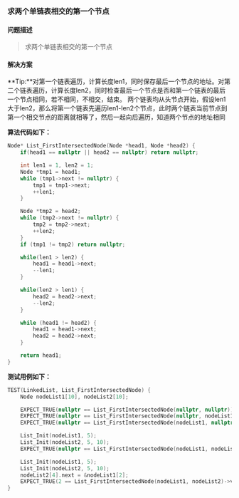 ### 求两个单链表相交的第一个节点
#### 问题描述
> 求两个单链表相交的第一个节点

#### 解决方案
**Tip:**对第一个链表遍历，计算长度len1，同时保存最后一个节点的地址。对第二个链表遍历，计算长度len2，同时检查最后一个节点是否和第一个链表的最后一个节点相同，若不相同，不相交，结束。
两个链表均从头节点开始，假设len1大于len2，那么将第一个链表先遍历len1-len2个节点，此时两个链表当前节点到第一个相交节点的距离就相等了，然后一起向后遍历，知道两个节点的地址相同

**算法代码如下：**
```cpp
Node* List_FirstIntersectedNode(Node *head1, Node *head2) {
    if(head1 == nullptr || head2 == nullptr) return nullptr;

    int len1 = 1, len2 = 1;
    Node *tmp1 = head1;
    while (tmp1->next != nullptr) {
        tmp1 = tmp1->next;
        ++len1;
    }

    Node *tmp2 = head2;
    while (tmp2->next != nullptr) {
        tmp2 = tmp2->next;
        ++len2;
    }
    if (tmp1 != tmp2) return nullptr;

    while(len1 > len2) {
        head1 = head1->next;
        --len1;
    }

    while(len2 > len1) {
        head2 = head2->next;
        --len2;
    }

    while (head1 != head2) {
        head1 = head1->next;
        head2 = head2->next;
    }

    return head1;
}
```

**测试用例如下：**
```cpp
TEST(LinkedList, List_FirstIntersectedNode) {
    Node nodeList1[10], nodeList2[10];

    EXPECT_TRUE(nullptr == List_FirstIntersectedNode(nullptr, nullptr));
    EXPECT_TRUE(nullptr == List_FirstIntersectedNode(nullptr, nodeList1));
    EXPECT_TRUE(nullptr == List_FirstIntersectedNode(nodeList1, nullptr));

    List_Init(nodeList1, 5);
    List_Init(nodeList2, 5, 10);
    EXPECT_TRUE(nullptr == List_FirstIntersectedNode(nodeList1, nodeList2));

    List_Init(nodeList1, 5);
    List_Init(nodeList2, 5, 10);
    nodeList2[4].next = &nodeList1[2];
    EXPECT_TRUE(2 == List_FirstIntersectedNode(nodeList1, nodeList2)->value);
}
```

